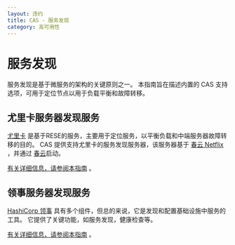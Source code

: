 ```yaml
---
layout: 违约
title: CAS - 服务发现
category: 高可用性
---
```


# 服务发现

服务发现是基于微服务的架构的关键原则之一。 本指南旨在描述内置的 CAS 支持选项，可用于定位节点以用于负载平衡和故障转移。

## 尤里卡服务器发现服务

[尤里卡](https://github.com/Netflix/eureka) 是基于RESE的服务，主要用于定位服务，以平衡负载和中端服务器故障转移的目的。 CAS 提供支持尤里卡的服务发现服务器，该服务器基于 [春云 Netflix](http://cloud.spring.io/spring-cloud-netflix) ，并通过 [春云](http://cloud.spring.io/spring-cloud-static/spring-cloud.html)启动。

[有关详细信息，请参阅本指南](Service-Discovery-Guide-Eureka.html) 。

## 领事服务器发现服务

[HashiCorp 领事](https://www.consul.io) 具有多个组件，但总的来说，它是发现和配置基础设施中服务的工具。 它提供了关键功能，如服务发现，健康检查等。

[有关详细信息，请参阅本指南](Service-Discovery-Guide-Consul.html) 。

